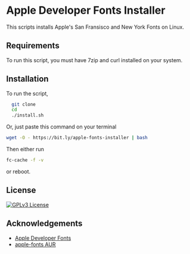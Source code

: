 # Apple Developer Fonts Installer

This scripts installs Apple's San Fransisco and New York Fonts on Linux.



## Requirements
To run this script, you must have 7zip and curl installed on your system.
## Installation

To run the script, 

```bash
  git clone
  cd
  ./install.sh
```
Or, just paste this command on your terminal

```bash
wget -O - https://bit.ly/apple-fonts-installer | bash
```
Then either run 
```bash
fc-cache -f -v
```
or reboot.



## License
[![GPLv3 License](https://img.shields.io/badge/License-GPL%20v3-yellow.svg)](https://www.gnu.org/licenses/gpl-3.0.txt)

## Acknowledgements
 - [Apple Developer Fonts](https://developer.apple.com/fonts/)
 - [apple-fonts AUR](https://aur.archlinux.org/packages/apple-fonts)
 